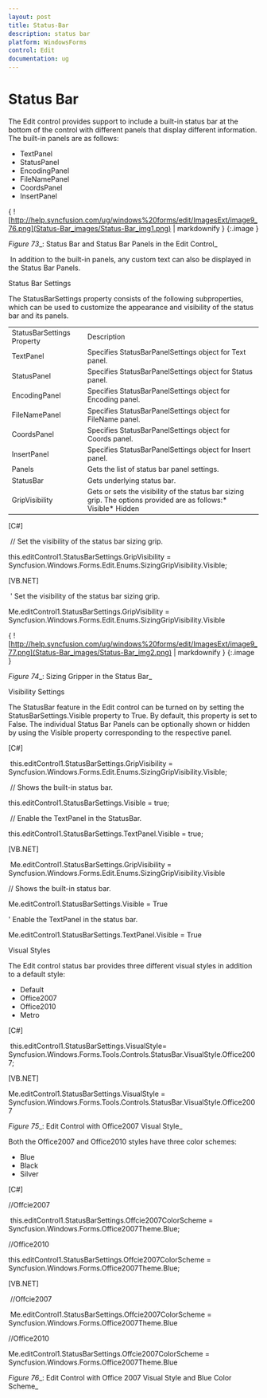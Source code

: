 ```yaml
---
layout: post
title: Status-Bar
description: status bar
platform: WindowsForms
control: Edit
documentation: ug
---
```


# Status Bar

The Edit control provides support to include a built-in status bar at the bottom of the control with different panels that display different information. The built-in panels are as follows:



* TextPanel
* StatusPanel
* EncodingPanel
* FileNamePanel
* CoordsPanel
* InsertPanel



{ ![http://help.syncfusion.com/ug/windows%20forms/edit/ImagesExt/image9_76.png](Status-Bar_images/Status-Bar_img1.png) | markdownify }
{:.image }


_Figure_ _73__: Status Bar and Status Bar Panels in the Edit Control_



 In addition to the built-in panels, any custom text can also be displayed in the Status Bar Panels.



Status Bar Settings

The StatusBarSettings property consists of the following subproperties, which can be used to customize the appearance and visibility of the status bar and its panels.



<table>
<tr>
<td>
StatusBarSettings Property</td><td>
Description</td></tr>
<tr>
<td>
TextPanel</td><td>
Specifies StatusBarPanelSettings object for Text panel.</td></tr>
<tr>
<td>
StatusPanel</td><td>
Specifies StatusBarPanelSettings object for Status panel.</td></tr>
<tr>
<td>
EncodingPanel</td><td>
Specifies StatusBarPanelSettings object for Encoding panel.</td></tr>
<tr>
<td>
FileNamePanel</td><td>
Specifies StatusBarPanelSettings object for FileName panel.</td></tr>
<tr>
<td>
CoordsPanel</td><td>
Specifies StatusBarPanelSettings object for Coords panel.</td></tr>
<tr>
<td>
InsertPanel</td><td>
Specifies StatusBarPanelSettings object for Insert panel.</td></tr>
<tr>
<td>
Panels</td><td>
Gets the list of status bar panel settings.</td></tr>
<tr>
<td>
StatusBar</td><td>
Gets underlying status bar.</td></tr>
<tr>
<td>
GripVisibility</td><td>
Gets or sets the visibility of the status bar sizing grip. The options provided are as follows:* Visible* Hidden</td></tr>
</table>





[C#]

 // Set the visibility of the status bar sizing grip.

this.editControl1.StatusBarSettings.GripVisibility = Syncfusion.Windows.Forms.Edit.Enums.SizingGripVisibility.Visible;



[VB.NET]

 ' Set the visibility of the status bar sizing grip.

Me.editControl1.StatusBarSettings.GripVisibility = Syncfusion.Windows.Forms.Edit.Enums.SizingGripVisibility.Visible



{ ![http://help.syncfusion.com/ug/windows%20forms/edit/ImagesExt/image9_77.png](Status-Bar_images/Status-Bar_img2.png) | markdownify }
{:.image }


_Figure_ _74__: Sizing Gripper in the Status Bar_



Visibility Settings 

The StatusBar feature in the Edit control can be turned on by setting the StatusBarSettings.Visible property to True. By default, this property is set to False. The individual Status Bar Panels can be optionally shown or hidden by using the Visible property corresponding to the respective panel.



[C#]

 this.editControl1.StatusBarSettings.GripVisibility = Syncfusion.Windows.Forms.Edit.Enums.SizingGripVisibility.Visible;

 // Shows the built-in status bar.

this.editControl1.StatusBarSettings.Visible = true;

 // Enable the TextPanel in the StatusBar.

this.editControl1.StatusBarSettings.TextPanel.Visible = true;



[VB.NET]

 Me.editControl1.StatusBarSettings.GripVisibility = Syncfusion.Windows.Forms.Edit.Enums.SizingGripVisibility.Visible 



// Shows the built-in status bar.

Me.editControl1.StatusBarSettings.Visible = True



' Enable the TextPanel in the status bar.

Me.editControl1.StatusBarSettings.TextPanel.Visible = True



Visual Styles

The Edit control status bar provides three different visual styles in addition to a default style:



* Default
* Office2007
* Office2010
* Metro



[C#]

 this.editControl1.StatusBarSettings.VisualStyle= Syncfusion.Windows.Forms.Tools.Controls.StatusBar.VisualStyle.Office2007; 



[VB.NET]



Me.editControl1.StatusBarSettings.VisualStyle = Syncfusion.Windows.Forms.Tools.Controls.StatusBar.VisualStyle.Office2007







_Figure_ _75__: Edit Control with Office2007 Visual Style_



Both the Office2007 and Office2010 styles have three color schemes:



* Blue
* Black
* Silver



[C#]

//Offcie2007

 this.editControl1.StatusBarSettings.Offcie2007ColorScheme = Syncfusion.Windows.Forms.Office2007Theme.Blue;



//Office2010

this.editControl1.StatusBarSettings.Offcie2007ColorScheme = Syncfusion.Windows.Forms.Office2007Theme.Blue;



[VB.NET]

 //Offcie2007

 Me.editControl1.StatusBarSettings.Offcie2007ColorScheme = Syncfusion.Windows.Forms.Office2007Theme.Blue



//Office2010

Me.editControl1.StatusBarSettings.Offcie2007ColorScheme = Syncfusion.Windows.Forms.Office2007Theme.Blue





_Figure_ _76__: Edit Control with Office 2007 Visual Style and Blue Color Scheme_



